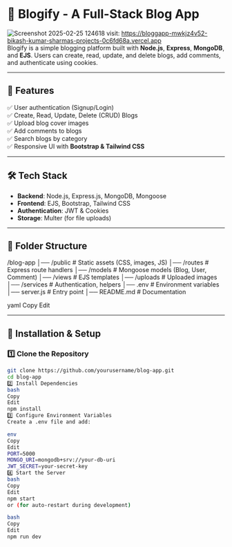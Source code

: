 # 📝 Blogify - A Full-Stack Blog App
![Screenshot 2025-02-25 124618](https://github.com/user-attachments/assets/b91ce606-3e9b-4b96-abf4-f5526fc750be)
visit: https://bloggapp-mwkjz4v52-bikash-kumar-sharmas-projects-0c6fd68a.vercel.app<br/>
Blogify is a simple blogging platform built with **Node.js**, **Express**, **MongoDB**, and **EJS**. Users can create, read, update, and delete blogs, add comments, and authenticate using cookies.

---

## 🚀 Features
✅ User authentication (Signup/Login)  
✅ Create, Read, Update, Delete (CRUD) Blogs  
✅ Upload blog cover images  
✅ Add comments to blogs  
✅ Search blogs by category  
✅ Responsive UI with **Bootstrap & Tailwind CSS**  

---

## 🛠️ Tech Stack
- **Backend**: Node.js, Express.js, MongoDB, Mongoose  
- **Frontend**: EJS, Bootstrap, Tailwind CSS  
- **Authentication**: JWT & Cookies  
- **Storage**: Multer (for file uploads)  

---

## 📂 Folder Structure
/blog-app │── /public # Static assets (CSS, images, JS) │── /routes # Express route handlers │── /models # Mongoose models (Blog, User, Comment) │── /views # EJS templates │── /uploads # Uploaded images │── /services # Authentication, helpers │── .env # Environment variables │── server.js # Entry point │── README.md # Documentation

yaml
Copy
Edit

---

## 🔧 Installation & Setup

### 1️⃣ Clone the Repository  
```bash
git clone https://github.com/yourusername/blog-app.git
cd blog-app
2️⃣ Install Dependencies
bash
Copy
Edit
npm install
3️⃣ Configure Environment Variables
Create a .env file and add:

env
Copy
Edit
PORT=5000
MONGO_URI=mongodb+srv://your-db-uri
JWT_SECRET=your-secret-key
4️⃣ Start the Server
bash
Copy
Edit
npm start
or (for auto-restart during development)

bash
Copy
Edit
npm run dev

